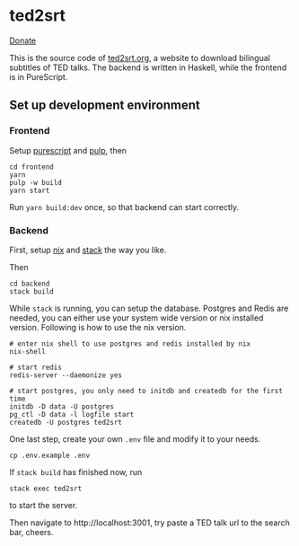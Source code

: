 # ted2srt

[Donate](https://liberapay.com/rnons/)

This is the source code of [ted2srt.org](https://ted2srt.org), a website to download bilingual subtitles of TED talks. The backend is written in Haskell, while the frontend is in PureScript.

## Set up development environment

### Frontend

Setup [purescript](https://github.com/purescript/purescript) and [pulp](https://github.com/purescript-contrib/pulp), then

```
cd frontend
yarn
pulp -w build
yarn start
```

Run `yarn build:dev` once, so that backend can start correctly.

### Backend

First, setup [nix](https://nixos.org/nix/) and [stack](https://docs.haskellstack.org/en/stable/README/) the way you like.

Then

```
cd backend
stack build
```

While `stack` is running, you can setup the database. Postgres and Redis are needed, you can either use your system wide version or nix installed version. Following is how to use the nix version.

```
# enter nix shell to use postgres and redis installed by nix
nix-shell

# start redis
redis-server --daemonize yes

# start postgres, you only need to initdb and createdb for the first time
initdb -D data -U postgres
pg_ctl -D data -l logfile start
createdb -U postgres ted2srt
```

One last step, create your own `.env` file and modify it to your needs.

```
cp .env.example .env
```

If `stack build` has finished now, run

```
stack exec ted2srt
```

to start the server.

Then navigate to http://localhost:3001, try paste a TED talk url to the search bar, cheers.
